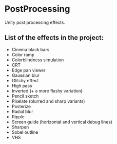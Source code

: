 # PostProcessing
Unity post processing effects.

## List of the effects in the project:
- Cinema black bars
- Color ramp
- Colorblindness simulation
- CRT
- Edge pan viewer
- Gaussian blur
- Glitchy effect
- High pass
- Inverted (+ a more flashy variation)
- Pencil sketch
- Pixelate (blurred and sharp variants)
- Posterize
- Radial blur
- Ripple
- Screen guide (horizontal and vertical debug lines)
- Sharpen
- Sobel outline
- VHS
